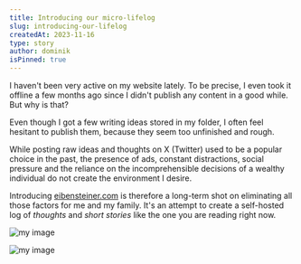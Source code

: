 ```yaml
---
title: Introducing our micro-lifelog
slug: introducing-our-lifelog
createdAt: 2023-11-16
type: story
author: dominik
isPinned: true
---
```


I haven't been very active on my website lately. To be precise, I even took it offline a few months ago since I didn't publish any content in a good while. But why is that?

Even though I got a few writing ideas stored in my folder, I often feel hesitant to publish them, because they seem too unfinished and rough. 

While posting raw ideas and thoughts on X (Twitter) used to be a popular choice in the past, the presence of ads, constant distractions, social pressure and the reliance on the incomprehensible decisions of a wealthy individual do not create the environment I desire.

Introducing [eibensteiner.com](https://eibensteiner.com) is therefore a long-term shot on eliminating all those factors for me and my family. It's an attempt to create a self-hosted log of *thoughts* and *short stories* like the one you are reading right now.

![my image](/img/entries/eibensteiner.jpg)

![my image](/img/entries/story.jpg)

